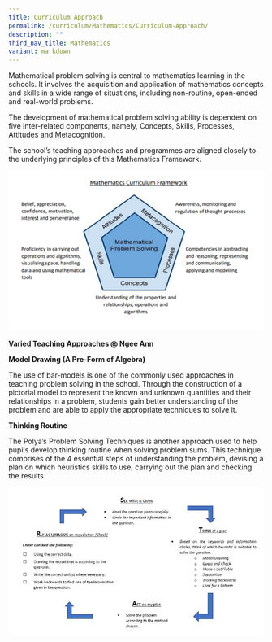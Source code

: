 ```yaml
---
title: Curriculum Approach
permalink: /curriculum/Mathematics/Curriculum-Approach/
description: ""
third_nav_title: Mathematics
variant: markdown
---
```

Mathematical problem solving is central to mathematics learning in the schools. It involves the acquisition and application of mathematics concepts and skills in a wide range of situations, including non-routine, open-ended and real-world problems.

  

The development of mathematical problem solving ability is dependent on five inter-related components, namely, Concepts, Skills, Processes, Attitudes and Metacognition.

  

The school’s teaching approaches and programmes are aligned closely to the underlying principles of this Mathematics Framework.

![](/images/Picture2.png)
		 

**Varied Teaching Approaches @ Ngee Ann**

  

**Model Drawing (A Pre-Form of Algebra)**

The use of bar-models is one of the commonly used approaches in teaching problem solving in the school. Through the construction of a pictorial model to represent the known and unknown quantities and their relationships in a problem, students gain better understanding of the problem and are able to apply the appropriate techniques to solve it.

  

**Thinking Routine**

The Polya’s Problem Solving Techniques is another approach used to help pupils develop thinking routine when solving problem sums. This technique comprises of the 4 essential steps of understanding the problem, devising a plan on which heuristics skills to use, carrying out the plan and checking the results.

![](/images/Capture.jpeg)
